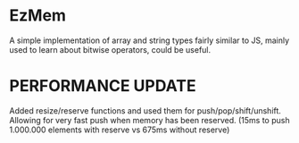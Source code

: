 # EzMem
A simple implementation of array and string types fairly similar to JS, mainly used to learn about bitwise operators, could be useful.
# PERFORMANCE UPDATE
Added resize/reserve functions and used them for push/pop/shift/unshift.
Allowing for very fast push when memory has been reserved. (15ms to push 1.000.000 elements with reserve vs 675ms without reserve)
